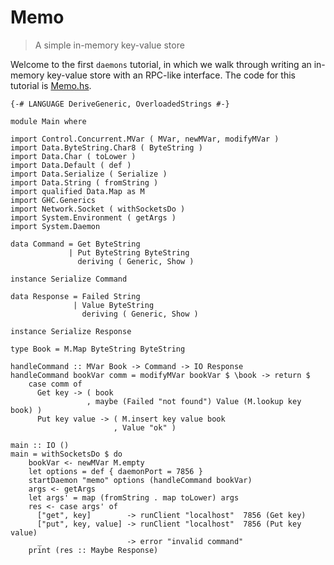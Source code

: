 Memo
====

> A simple in-memory key-value store

Welcome to the first `daemons` tutorial, in which we walk through
writing an in-memory key-value store with an RPC-like interface.  The
code for this tutorial is [Memo.hs](Memo.hs).

    {-# LANGUAGE DeriveGeneric, OverloadedStrings #-}
    
    module Main where
    
    import Control.Concurrent.MVar ( MVar, newMVar, modifyMVar )
    import Data.ByteString.Char8 ( ByteString )
    import Data.Char ( toLower )
    import Data.Default ( def )
    import Data.Serialize ( Serialize )
    import Data.String ( fromString )
    import qualified Data.Map as M
    import GHC.Generics
    import Network.Socket ( withSocketsDo )
    import System.Environment ( getArgs )
    import System.Daemon
    
    data Command = Get ByteString
                 | Put ByteString ByteString
                   deriving ( Generic, Show )
    
    instance Serialize Command
    
    data Response = Failed String
                  | Value ByteString
                    deriving ( Generic, Show )
    
    instance Serialize Response
    
    type Book = M.Map ByteString ByteString
    
    handleCommand :: MVar Book -> Command -> IO Response
    handleCommand bookVar comm = modifyMVar bookVar $ \book -> return $
        case comm of
          Get key -> ( book
                     , maybe (Failed "not found") Value (M.lookup key book) )
          Put key value -> ( M.insert key value book
                           , Value "ok" )
    
    main :: IO ()
    main = withSocketsDo $ do
        bookVar <- newMVar M.empty
        let options = def { daemonPort = 7856 }
        startDaemon "memo" options (handleCommand bookVar)
        args <- getArgs
        let args' = map (fromString . map toLower) args
        res <- case args' of
          ["get", key]        -> runClient "localhost"  7856 (Get key)
          ["put", key, value] -> runClient "localhost"  7856 (Put key value)
          _                   -> error "invalid command"
        print (res :: Maybe Response)
